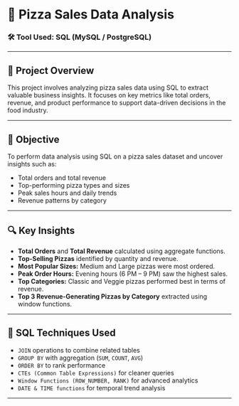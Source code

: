 # 🍕 Pizza Sales Data Analysis 


### 🛠 Tool Used: SQL (MySQL / PostgreSQL)

---

## 📌 Project Overview

This project involves analyzing pizza sales data using SQL to extract valuable business insights. It focuses on key metrics like total orders, revenue, and product performance to support data-driven decisions in the food industry.

---

## 🎯 Objective

To perform data analysis using SQL on a pizza sales dataset and uncover insights such as:
- Total orders and total revenue
- Top-performing pizza types and sizes
- Peak sales hours and daily trends
- Revenue patterns by category

---

## 🔍 Key Insights

- **Total Orders** and **Total Revenue** calculated using aggregate functions.
- **Top-Selling Pizzas** identified by quantity and revenue.
- **Most Popular Sizes:** Medium and Large pizzas were most ordered.
- **Peak Order Hours:** Evening hours (6 PM – 9 PM) saw the highest sales.
- **Top Categories:** Classic and Veggie pizzas performed best in terms of revenue.
- **Top 3 Revenue-Generating Pizzas by Category** extracted using window functions.

---

## 🧠 SQL Techniques Used

- `JOIN` operations to combine related tables  
- `GROUP BY` with aggregation (`SUM`, `COUNT`, `AVG`)  
- `ORDER BY` to rank performance  
- `CTEs (Common Table Expressions)` for cleaner queries  
- `Window Functions (ROW_NUMBER, RANK)` for advanced analytics  
- `DATE & TIME functions` for temporal trend analysis

---
